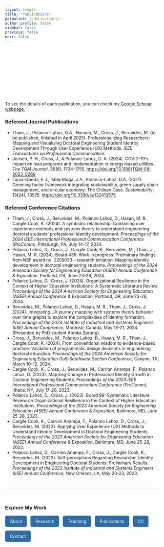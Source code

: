 ```yaml
---
layout: single
title: "Publications"
permalink: /publications/
author_profile: false
sidebar: false
previous: false
next: false
---
```


<div style="background: var(--mm-dark); color: white; padding: 2em 1.5em; border-radius: 12px; margin-bottom: 2em;">
  <h1 style="margin-top: 0;">Publications</h1>
  <p style="font-size: 1.2em;">Selected peer-reviewed and conference contributions</p>
</div>

<p>To see the details of each publication, you can check my <a href="https://scholar.google.com/citations?hl=es&user=IcFQBfYAAAAJ">Google Scholar webpage.</a></p>
<!-- Journal publications-->
<h3><strong>Refereed Journal Publications</strong></h3>
<ul>
  <li>Tham, J., Polanco-Lahoz, D.A., Hanson, M., Cross, J., Beruvides, M. (to be published, finished in April 2025). Professionalizing Researchers: Mapping and Visualizing Doctoral Engineering Student Identity Development Through User Experience (UX) Methods. <em>IEEE Transactions on Professional Communication</em>.</li>
  <li>Jensen, P. H., Cross, J., & Polanco-Lahoz, D. A. (2024). COVID-19's impact on lean programs and implementation in energy-based utilities. <em>The TQM Journal</em>, 36(6), 1724-1755. <a href="https://doi.org/10.1108/TQM-08-2023-0269" target="_blank">https://doi.org/10.1108/TQM-08-2023-0269</a></li>
  <li>Tapia-Ubeda, F.J., Isbej-Muga, J.A., Polanco-Lahoz, D.A. (2021). Greening factor framework integrating sustainability, green supply chain management, and circular economy: The Chilean Case. <em>Sustainability</em>, 13(24), 13575. <a href="https://doi.org/10.3390/su132413575" target="_blank">https://doi.org/10.3390/su132413575</a></li>
</ul>

<!-- Conference publications-->
<h3><strong>Refereed Conference Citations</strong></h3>
<ul>
  <li>Tham, J., Cross, J., Beruvides, M., Polanco Lahoz, D., Hasan, M. R., Cargile Cook, K. (2024). A symbiotic relationship: Combining user experience methods and systems theory to understand engineering doctoral students’ professional identity development. <em>Proceedings of the 2024 IEEE International Professional Communication Conference (ProComm)</em>, Pittsburgh, PA, July 14-17, 2024.</li>
  <li>Polanco Lahoz, D., Cross, J., Cargile Cook, K., Beruvides, M., Tham, J., Hasan, M. R. (2024). Board 435: Work in progress: Preliminary findings from NSF award no. 2205033 – research initiation: Mapping identity development in doctoral engineering students. <em>Proceedings of the 2024 American Society for Engineering Education (ASEE) Annual Conference & Exposition</em>, Portland, OR, June 23-26, 2024.</li>
  <li>Polanco Lahoz, D., Cross, J. (2024). Organizational Resilience in the Context of Higher Education Institutions: A Systematic Literature Review. <em>Proceedings of the 2024 American Society for Engineering Education (ASEE) Annual Conference & Exposition</em>, Portland, OR, June 23-26, 2024.</li>
  <li>Beruvides, M., Polanco Lahoz, D., Hasan, M. R., Tham, J., Cross, J. (2024). Integrating UX journey mapping with systems theory behavior over time graphs to explore the complexities of identity formation. <em>Proceedings of the 2024 Institute of Industrial and Systems Engineers (IISE) Annual Conference</em>, Montreal, Canada, May 18-21, 2024. (Presented by PhD student Annika Sprung).</li>
  <li>Cross, J., Beruvides, M., Polanco Lahoz, D., Hasan, M. R., Tham, J., Cargile Cook, K. (2024). From conventional wisdom to evidence-based practice: Validation of programmatic design decisions in engineering doctoral education. <em>Proceedings of the 2024 American Society for Engineering Education Gulf-Southwest Section Conference</em>, Canyon, TX, March 10-12, 2024.</li>
  <li>Cargile Cook, K., Cross, J., Beruvides, M., Carrion Anampa, F., Polanco Lahoz, D. (2023). Mapping Change in Professional Identity Growth in Doctoral Engineering Students. <em>Proceedings of the 2023 IEEE International Professional Communication Conference (ProComm)</em>, Ithaca, NY, July 17-20, 2023.</li>
  <li>Polanco Lahoz, D., Cross, J. (2023). Board 99: Systematic Literature Review on Organizational Resilience in the Context of Higher Education Institutions. <em>Proceedings of the 2023 American Society for Engineering Education (ASEE) Annual Conference & Exposition</em>, Baltimore, MD, June 25-28, 2023.</li>
  <li>Cargile Cook, K., Carrion Anampa, F., Polanco Lahoz, D., Cross, J., Beruvides, M. (2023). Applying User Experience (UX) Methods to Understand Identity Development in Doctoral Engineering Students. <em>Proceedings of the 2023 American Society for Engineering Education (ASEE) Annual Conference & Exposition</em>, Baltimore, MD, June 25-28, 2023.</li>
  <li>Polanco Lahoz, D., Carrion Anampa, F., Cross, J., Cargile Cook, K., Beruvides, M. (2023). Self-perceptions Regarding Researcher Identity Development in Engineering Doctoral Students: Preliminary Results. <em>Proceedings of the 2023 Institute of Industrial and Systems Engineers (IISE) Annual Conference</em>, New Orleans, LA, May 20-23, 2023.</li>
</ul>

<!-- These are the buttons at the bottom--> 
<div style="margin-top: 3em; padding-top: 2em; border-top: 1px solid #ddd;">
  <h3>Explore My Work</h3>
  <div style="display: flex; flex-wrap: wrap; gap: 12px; margin-top: 1em;">
    <a href="/about/" style="background-color: #2e6da4; color: white; padding: 10px 16px; border-radius: 6px; text-decoration: none;">About</a>
    <a href="/research/" style="background-color: #2e6da4; color: white; padding: 10px 16px; border-radius: 6px; text-decoration: none;">Research</a>
    <a href="/teaching/" style="background-color: #2e6da4; color: white; padding: 10px 16px; border-radius: 6px; text-decoration: none;">Teaching</a>
    <a href="/publications/" style="background-color: #2e6da4; color: white; padding: 10px 16px; border-radius: 6px; text-decoration: none;">Publications</a>
    <a href="/cv/" style="background-color: #2e6da4; color: white; padding: 10px 16px; border-radius: 6px; text-decoration: none;">CV</a>
    <a href="/contact/" style="background-color: #2e6da4; color: white; padding: 10px 16px; border-radius: 6px; text-decoration: none;">Contact</a>
  </div>
</div>
